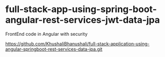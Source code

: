 # full-stack-app-using-spring-boot-angular-rest-services-jwt-data-jpa

FrontEnd code in Angular with security

https://github.com/KhushaliBhanushali/full-stack-application-using-angular-springboot-rest-services-data-jpa.git
